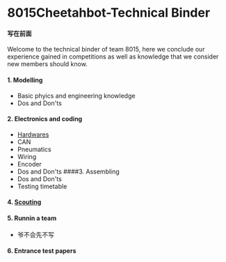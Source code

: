 # 8015Cheetahbot-Technical Binder
#### 写在前面
Welcome to the technical binder of team 8015, here we conclude our experience gained in competitions as well as knowledge that we consider new members should know. 
#### 1. Modelling
- Basic phyics and engineering knowledge
- Dos and Don'ts
#### 2. Electronics and coding
- [Hardwares](https://github.com/Owen-yd-Wang/8015Cheetahbot-Guideline/blob/16461adb7d7aaf744ea16c9c7a374f67c881fe3f/electronic%20and%20coding/Electric%20hardware%20components.md)
- CAN
- Pneumatics
- Wiring
- Encoder
- Dos and Don'ts
####3. Assembling
- Dos and Don'ts
- Testing timetable
#### 4. [Scouting](https://github.com/Owen-yd-Wang/8015Cheetahbot-Technical_Binder/blob/c89f4a5a9a01275010a11cdef1a6c06b5a22be20/Scouting/%E5%AF%B9%E4%BA%8EScouting%E4%B8%8ESocial%E7%9A%84%E7%9C%8B%E6%B3%95%E4%B8%8E%E5%BB%BA%E8%AE%AE.md)
#### 5. Runnin a team
- 爷不会先不写
#### 6. Entrance test papers
